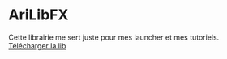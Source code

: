 # AriLibFX
Cette librairie me sert juste pour mes launcher et mes tutoriels.
<br>
[Télécharger la lib](http://54.38.169.211/arinonia/AriLibFX-1.0.2.jar)
